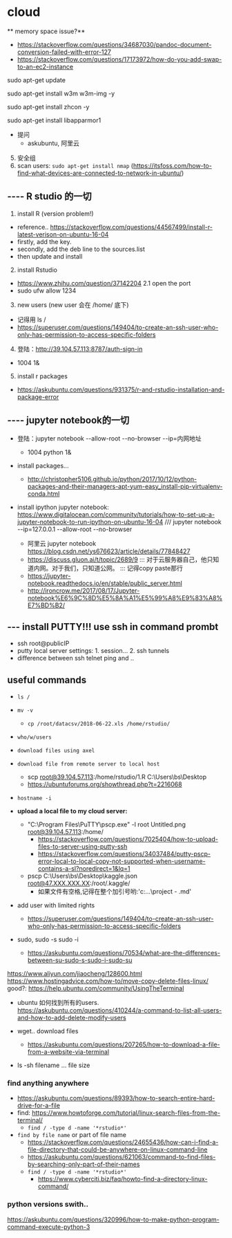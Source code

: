 # cloud

** memory space issue?**
- https://stackoverflow.com/questions/34687030/pandoc-document-conversion-failed-with-error-127
- https://stackoverflow.com/questions/17173972/how-do-you-add-swap-to-an-ec2-instance

sudo apt-get update

sudo apt-get install w3m w3m-img -y

sudo apt-get install zhcon -y 

sudo apt-get install libapparmor1

- 提问
  - askubuntu, 阿里云

5. 安全组
8. scan users: `sudo apt-get install nmap` (https://itsfoss.com/how-to-find-what-devices-are-connected-to-network-in-ubuntu/)

## ---- R studio 的一切
1. install R (version problem!)
  - reference.. https://stackoverflow.com/questions/44567499/install-r-latest-verison-on-ubuntu-16-04
  - firstly, add the key.
  - secondly, add the deb line to the sources.list
  - then update and install
2. install Rstudio
  - https://www.zhihu.com/question/37142204
2.1 open the port
  - sudo ufw allow 1234
3. new users (new user 会在 /home/ 底下)
  - 记得用 ls /
  - https://superuser.com/questions/149404/to-create-an-ssh-user-who-only-has-permission-to-access-specific-folders

4. 登陆：http://39.104.57.113:8787/auth-sign-in
  - 1004 1&

5. install r packages
  - https://askubuntu.com/questions/931375/r-and-rstudio-installation-and-package-error


## ---- jupyter notebook的一切

- 登陆：jupyter notebook --allow-root --no-browser --ip=内网地址
  - 1004 python 1&
- install packages...
  - http://christopher5106.github.io/python/2017/10/12/python-packages-and-their-managers-apt-yum-easy_install-pip-virtualenv-conda.html

- install ipython jupyter notebook: https://www.digitalocean.com/community/tutorials/how-to-set-up-a-jupyter-notebook-to-run-ipython-on-ubuntu-16-04    ///  jupyter notebook --ip=127.0.0.1 --allow-root --no-browser
  - 阿里云 jupyter notebook https://blog.csdn.net/ys676623/article/details/77848427
  - https://discuss.gluon.ai/t/topic/2689/9   ::: 对于云服务器自己，他只知道内网。对于我们，只知道公网。 ::: 记得copy paste那行
  - https://jupyter-notebook.readthedocs.io/en/stable/public_server.html
  - http://ironcrow.me/2017/08/17/Jupyter-notebook%E6%9C%8D%E5%8A%A1%E5%99%A8%E9%83%A8%E7%BD%B2/

## --- install PUTTY!!! use ssh in command prombt
- ssh root@publicIP
- putty local server settings: 1. session... 2. ssh tunnels
- difference between ssh telnet ping and ..

## useful commands
- `ls /`
- `mv -v`
  - `cp /root/datacsv/2018-06-22.xls /home/rstudio/`
- `who/w/users`
- `download files using axel`
- `download file from remote server to local host`
  - scp root@39.104.57.113:/home/rstudio/1.R C:\Users\bs\Desktop
  - https://ubuntuforums.org/showthread.php?t=2216068
- `hostname -i`
- **upload a local file to my cloud server:**
  - "C:\Program Files\PuTTY\pscp.exe" -l root Untitled.png root@39.104.57.113:/home/
    - https://stackoverflow.com/questions/7025404/how-to-upload-files-to-server-using-putty-ssh
    - https://stackoverflow.com/questions/34037484/putty-pscp-error-local-to-local-copy-not-supported-when-username-contains-a-sl?noredirect=1&lq=1
  - pscp C:\Users\bs\Desktop\kaggle.json root@47.XXX.XXX.XX:/root/.kaggle/
    - 如果文件有空格,记得在整个加引号哟:'c:\...\project - .md'

- add user with limited rights
  - https://superuser.com/questions/149404/to-create-an-ssh-user-who-only-has-permission-to-access-specific-folders

- sudo, sudo -s sudo -i
  - https://askubuntu.com/questions/70534/what-are-the-differences-between-su-sudo-s-sudo-i-sudo-su

https://www.aliyun.com/jiaocheng/128600.html
https://www.hostingadvice.com/how-to/move-copy-delete-files-linux/
good?: https://help.ubuntu.com/community/UsingTheTerminal

- ubuntu 如何找到所有的users.
https://askubuntu.com/questions/410244/a-command-to-list-all-users-and-how-to-add-delete-modify-users

- wget.. download files
  - https://askubuntu.com/questions/207265/how-to-download-a-file-from-a-website-via-terminal
- ls -sh filename ... file size
###  find anything anywhere
- https://askubuntu.com/questions/89393/how-to-search-entire-hard-drive-for-a-file
- find: https://www.howtoforge.com/tutorial/linux-search-files-from-the-terminal/
  - `find / -type d -name '*rstudio*'`
- `find by file name` or part of file name
  - https://stackoverflow.com/questions/24655436/how-can-i-find-a-file-directory-that-could-be-anywhere-on-linux-command-line
  - https://askubuntu.com/questions/621063/command-to-find-files-by-searching-only-part-of-their-names
  - `find / -type d -name '*rstudio*'`
    - https://www.cyberciti.biz/faq/howto-find-a-directory-linux-command/

### python versions swith..
  https://askubuntu.com/questions/320996/how-to-make-python-program-command-execute-python-3
